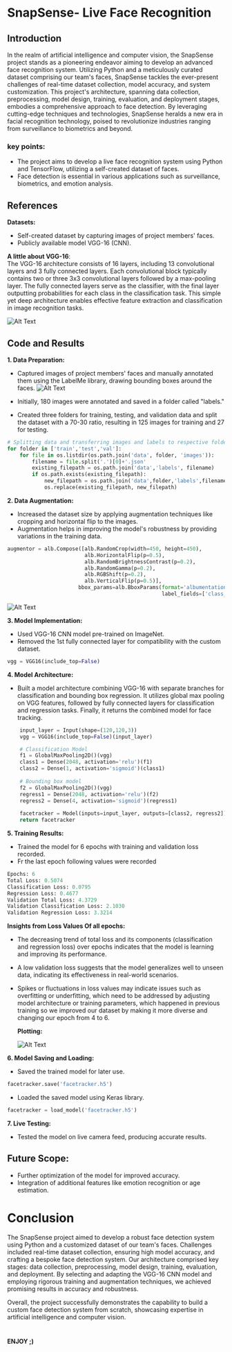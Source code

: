 # SnapSense- Live Face Recognition
 
## Introduction 
In the realm of artificial intelligence and computer vision, the SnapSense project stands as a pioneering endeavor aiming to develop an advanced face recognition system. Utilizing Python and a meticulously curated dataset comprising our team's faces, SnapSense tackles the ever-present challenges of real-time dataset collection, model accuracy, and system customization. This project's architecture, spanning data collection, preprocessing, model design, training, evaluation, and deployment stages, embodies a comprehensive approach to face detection. By leveraging cutting-edge techniques and technologies, SnapSense heralds a new era in facial recognition technology, poised to revolutionize industries ranging from surveillance to biometrics and beyond.

 ### key points:
- The project aims to develop a live face recognition system using Python and TensorFlow, utilizing a self-created dataset of faces.
- Face detection is essential in various applications such as surveillance, biometrics, and emotion analysis.

## References

**Datasets:**
- Self-created dataset by capturing images of project members' faces.
- Publicly available model VGG-16 (CNN).

**A little about VGG-16**:   
The VGG-16 architecture consists of 16 layers, including 13 convolutional layers and 3 fully connected layers. Each convolutional block typically contains two or three 3x3 convolutional layers followed by a max-pooling layer. The fully connected layers serve as the classifier, with the final layer outputting probabilities for each class in the classification task. This simple yet deep architecture enables effective feature extraction and classification in image recognition tasks.

![Alt Text](VGG-16.jpg)


## Code and Results

**1. Data Preparation:**
- Captured images of project members' faces and manually annotated them using the LabelMe library, drawing bounding boxes around the faces.
  ![Alt Text](G1.png)

- Initially, 180 images were annotated and saved in a folder called "labels."
- Created three folders for training, testing, and validation data and split the dataset with a 70-30 ratio, resulting in 125 images for training and 27 for testing.

```python
# Splitting data and transferring images and labels to respective folders
for folder in ['train','test','val']:
    for file in os.listdir(os.path.join('data', folder, 'images')):
        filename = file.split('.')[0]+'.json'
        existing_filepath = os.path.join('data','labels', filename)
        if os.path.exists(existing_filepath): 
            new_filepath = os.path.join('data',folder,'labels',filename)
            os.replace(existing_filepath, new_filepath)
```



**2. Data Augmentation:**
- Increased the dataset size by applying augmentation techniques like cropping and horizontal flip to the images.
- Augmentation helps in improving the model's robustness by providing variations in the training data.

```python
augmentor = alb.Compose([alb.RandomCrop(width=450, height=450), 
                         alb.HorizontalFlip(p=0.5), 
                         alb.RandomBrightnessContrast(p=0.2),
                         alb.RandomGamma(p=0.2), 
                         alb.RGBShift(p=0.2), 
                         alb.VerticalFlip(p=0.5)], 
                       bbox_params=alb.BboxParams(format='albumentations', 
                                                  label_fields=['class_labels']))
```
  ![Alt Text](G5.jpg)

**3. Model Implementation:**
- Used VGG-16 CNN model pre-trained on ImageNet.
- Removed the 1st fully connected layer for compatibility with the custom dataset.
```python
vgg = VGG16(include_top=False)
```

**4. Model Architecture:**
-  Built a model architecture combining VGG-16 with separate branches for classification and bounding box regression. It utilizes global max pooling on VGG features, followed by fully connected layers for classification and regression tasks. Finally, it returns the combined model for face tracking.
  
```python
    input_layer = Input(shape=(120,120,3))
    vgg = VGG16(include_top=False)(input_layer)

    # Classification Model  
    f1 = GlobalMaxPooling2D()(vgg)
    class1 = Dense(2048, activation='relu')(f1)
    class2 = Dense(1, activation='sigmoid')(class1)
    
    # Bounding box model
    f2 = GlobalMaxPooling2D()(vgg)
    regress1 = Dense(2048, activation='relu')(f2)
    regress2 = Dense(4, activation='sigmoid')(regress1)
    
    facetracker = Model(inputs=input_layer, outputs=[class2, regress2])
    return facetracker
```


**5. Training Results:**
- Trained the model for 6 epochs with training and validation loss recorded.
- Fr the last epoch following values were recorded
```python
Epochs: 6
Total Loss: 0.5074
Classification Loss: 0.0795
Regression Loss: 0.4677
Validation Total Loss: 4.3729
Validation Classification Loss: 2.1030
Validation Regression Loss: 3.3214
```

**Insights from Loss Values Of all epochs:**

- The decreasing trend of total loss and its components (classification and regression loss) over epochs indicates that the model is learning and improving its performance.
- A low validation loss suggests that the model generalizes well to unseen data, indicating its effectiveness in real-world scenarios.
- Spikes or fluctuations in loss values may indicate issues such as overfitting or underfitting, which need to be addressed by adjusting model architecture or training parameters, which happened in previous training so we improved our dataset by making it more diverse and changing our epoch from 4 to 6.

  **Plotting:** 
  
  ![Alt Text](G7.PNG)


  

**6. Model Saving and Loading:**
- Saved the trained model for later use.
```python
facetracker.save('facetracker.h5')
```
- Loaded the saved model using Keras library.
```python
facetracker = load_model('facetracker.h5')
```

**7. Live Testing:**
- Tested the model on live camera feed, producing accurate results.



## Future Scope:
- Further optimization of the model for improved accuracy.
- Integration of additional features like emotion recognition or age estimation.

# Conclusion
The SnapSense project aimed to develop a robust face detection system using Python and a customized dataset of our team's faces. Challenges included real-time dataset collection, ensuring high model accuracy, and crafting a bespoke face detection system. Our architecture comprised key stages: data collection, preprocessing, model design, training, evaluation, and deployment. By selecting and adapting the VGG-16 CNN model and employing rigorous training and augmentation techniques, we achieved promising results in accuracy and robustness. 

Overall, the project successfully demonstrates the capability to build a custom face detection system from scratch, showcasing expertise in artificial intelligence and computer vision.
# 
   **ENJOY ;)**
# 
